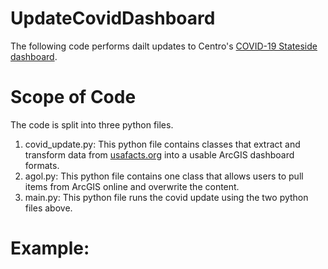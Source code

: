 # UpdateCovidDashboard
The following code performs dailt updates to Centro's [COVID-19 Stateside dashboard](https://cunycis.maps.arcgis.com/apps/opsdashboard/index.html#/a410ef9be09745a69fe1e62f071ca721?mode=view).

# Scope of Code

The code is split into three python files.

1. covid_update.py: This python file contains classes that extract and transform data from [usafacts.org](https://usafacts.org/) into a usable ArcGIS dashboard formats.
2. agol.py: This python file contains one class that allows users to pull items from ArcGIS online and overwrite the content.
3. main.py: This python file runs the covid update using the two python files above.

# Example:
